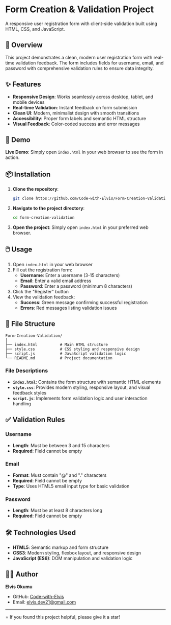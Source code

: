 # Form Creation & Validation Project

A responsive user registration form with client-side validation built using HTML, CSS, and JavaScript.

## 🌟 Overview

This project demonstrates a clean, modern user registration form with real-time validation feedback. The form includes fields for username, email, and password with comprehensive validation rules to ensure data integrity.

## ✨ Features

- **Responsive Design**: Works seamlessly across desktop, tablet, and mobile devices
- **Real-time Validation**: Instant feedback on form submission
- **Clean UI**: Modern, minimalist design with smooth transitions
- **Accessibility**: Proper form labels and semantic HTML structure
- **Visual Feedback**: Color-coded success and error messages

## 🚀 Demo

**Live Demo**: Simply open `index.html` in your web browser to see the form in action.

## 📦 Installation

1. **Clone the repository**:

   ```bash
   git clone https://github.com/Code-with-Elvis/Form-Creation-Validation.git
   ```

2. **Navigate to the project directory**:

   ```bash
   cd form-creation-validation
   ```

3. **Open the project**:
   Simply open `index.html` in your preferred web browser.

## 🖱️ Usage

1. Open `index.html` in your web browser
2. Fill out the registration form:
   - **Username**: Enter a username (3-15 characters)
   - **Email**: Enter a valid email address
   - **Password**: Enter a password (minimum 8 characters)
3. Click the "Register" button
4. View the validation feedback:
   - **Success**: Green message confirming successful registration
   - **Errors**: Red messages listing validation issues

## 📁 File Structure

```
Form-Creation-Validation/
│
├── index.html          # Main HTML structure
├── style.css           # CSS styling and responsive design
├── script.js           # JavaScript validation logic
└── README.md           # Project documentation
```

### File Descriptions

- **`index.html`**: Contains the form structure with semantic HTML elements
- **`style.css`**: Provides modern styling, responsive layout, and visual feedback styles
- **`script.js`**: Implements form validation logic and user interaction handling

## ✅ Validation Rules

### Username

- **Length**: Must be between 3 and 15 characters
- **Required**: Field cannot be empty

### Email

- **Format**: Must contain "@" and "." characters
- **Required**: Field cannot be empty
- **Type**: Uses HTML5 email input type for basic validation

### Password

- **Length**: Must be at least 8 characters long
- **Required**: Field cannot be empty

## 🛠️ Technologies Used

- **HTML5**: Semantic markup and form structure
- **CSS3**: Modern styling, flexbox layout, and responsive design
- **JavaScript (ES6)**: DOM manipulation and validation logic

## 👨‍💻 Author

**Elvis Okumu**

- GitHub: [Code-with-Elvis](https://github.com/Code-with-Elvis)
- Email: elvis.dev21@gmail.com

---

⭐ If you found this project helpful, please give it a star!
